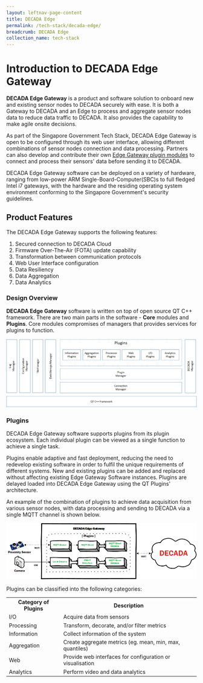 ```yaml
---
layout: leftnav-page-content
title: DECADA Edge
permalink: /tech-stack/decada-edge/
breadcrumb: DECADA Edge
collection_name: tech-stack
---
```


# Introduction to DECADA Edge Gateway

**DECADA Edge Gateway** is a product and software solution to onboard new and existing sensor nodes to DECADA securely with ease. It is both a Gateway to DECADA and an Edge to process and aggregate sensor nodes data to reduce data traffic to DECADA. It also provides the capability to make agile onsite decisions.

As part of the Singapore Government Tech Stack, DECADA Edge Gateway is open to be configured through its web user interface, allowing different combinations of sensor nodes connection and data processing. Partners can also develop and contribute their own [Edge Gateway plugin modules](#DECADA-EDGE-Plugins) to connect and process their sensors' data before sending it to DECADA.

DECADA Edge Gateway software can be deployed on a variety of hardware, ranging from low-power ARM Single-Board-Computer(SBC)s to full fledged Intel i7 gateways, with the hardware and the residing operating system environment conforming to the Singapore Government's security guidelines.

<a id="DECADA-EDGE-Product-Features"></a>
## Product Features

The DECADA Edge Gateway supports the following features:

1. Secured connection to DECADA Cloud
2. Firmware Over-The-Air (FOTA) update capability
3. Transformation between communication protocols
4. Web User Interface configuration
5. Data Resiliency
6. Data Aggregation
7. Data Analytics

<a id="DECADA-EDGE-Design-Overview"></a>
### Design Overview

**DECADA Edge Gateway** software is written on top of open source QT C++ framework. There are two main parts in the software - **Core** modules and **Plugins**. Core modules compromises of managers that provides services for plugins to function.

![DECADA EDGE Design Overview](/images/decada-edge/design/decada-edge-design-overview.png)

<a id="DECADA-EDGE-Plugins"></a>
### Plugins

DECADA Edge Gateway software supports plugins from its plugin ecosystem.  Each individual plugin can be viewed as a single function to achieve a single task.

Plugins enable adaptive and fast deployment, reducing the need to redevelop existing software in order to fulfil the unique requirements of different systems. New and existing plugins can be added and replaced without affecting existing Edge Gateway Software instances. Plugins are delayed loaded into DECADA Edge Gateway using the QT Plugins' architecture.

An example of the combination of plugins to achieve data acquisition from various sensor nodes, with data processing and sending to DECADA via a single MQTT channel is shown below.

![DECADA EDGE Plugin Example](/images/decada-edge/plugins/decada-edge-example.png)

Plugins can be classified into the following categories:

<table>
  <tr>
    <th>Category of Plugins</th>
    <th>Description</th>
  </tr>
  <tr>
    <td>I/O</td>
    <td>Acquire data from sensors</td>
  </tr>
  <tr>
    <td>Processing</td>
    <td>Transform, decorate, and/or filter metrics</td>
  </tr>
  <tr>
    <td>Information</td>
    <td>Collect information of the system</td>
  </tr>
  <tr>
    <td>Aggregation</td>
    <td>Create aggregate metrics (eg. mean, min, max, quantiles)</td>
  </tr>
  <tr>
    <td>Web</td>
    <td>Provide web interfaces for configuration or visualisation</td>
  </tr>
  <tr>
    <td>Analytics</td>
    <td>Perform video and data analytics</td>
  </tr>
</table>
